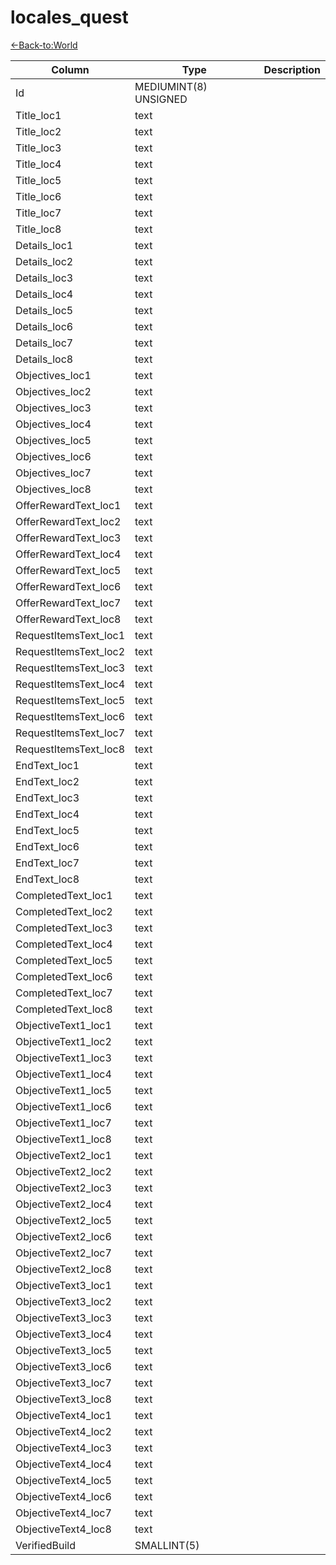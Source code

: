 # locales_quest

[<-Back-to:World](database-world.md)

Column | Type | Description
--- | --- | ---
Id | MEDIUMINT(8) UNSIGNED | 
Title_loc1 | text | 
Title_loc2 | text | 
Title_loc3 | text | 
Title_loc4 | text | 
Title_loc5 | text | 
Title_loc6 | text | 
Title_loc7 | text | 
Title_loc8 | text | 
Details_loc1 | text | 
Details_loc2 | text | 
Details_loc3 | text | 
Details_loc4 | text | 
Details_loc5 | text | 
Details_loc6 | text | 
Details_loc7 | text | 
Details_loc8 | text | 
Objectives_loc1 | text | 
Objectives_loc2 | text | 
Objectives_loc3 | text | 
Objectives_loc4 | text | 
Objectives_loc5 | text | 
Objectives_loc6 | text | 
Objectives_loc7 | text | 
Objectives_loc8 | text | 
OfferRewardText_loc1 | text | 
OfferRewardText_loc2 | text | 
OfferRewardText_loc3 | text | 
OfferRewardText_loc4 | text | 
OfferRewardText_loc5 | text | 
OfferRewardText_loc6 | text | 
OfferRewardText_loc7 | text | 
OfferRewardText_loc8 | text | 
RequestItemsText_loc1 | text | 
RequestItemsText_loc2 | text | 
RequestItemsText_loc3 | text | 
RequestItemsText_loc4 | text | 
RequestItemsText_loc5 | text | 
RequestItemsText_loc6 | text | 
RequestItemsText_loc7 | text | 
RequestItemsText_loc8 | text | 
EndText_loc1 | text | 
EndText_loc2 | text | 
EndText_loc3 | text | 
EndText_loc4 | text | 
EndText_loc5 | text | 
EndText_loc6 | text | 
EndText_loc7 | text | 
EndText_loc8 | text | 
CompletedText_loc1 | text | 
CompletedText_loc2 | text | 
CompletedText_loc3 | text | 
CompletedText_loc4 | text | 
CompletedText_loc5 | text | 
CompletedText_loc6 | text | 
CompletedText_loc7 | text | 
CompletedText_loc8 | text | 
ObjectiveText1_loc1 | text | 
ObjectiveText1_loc2 | text | 
ObjectiveText1_loc3 | text | 
ObjectiveText1_loc4 | text | 
ObjectiveText1_loc5 | text | 
ObjectiveText1_loc6 | text | 
ObjectiveText1_loc7 | text | 
ObjectiveText1_loc8 | text | 
ObjectiveText2_loc1 | text | 
ObjectiveText2_loc2 | text | 
ObjectiveText2_loc3 | text | 
ObjectiveText2_loc4 | text | 
ObjectiveText2_loc5 | text | 
ObjectiveText2_loc6 | text | 
ObjectiveText2_loc7 | text | 
ObjectiveText2_loc8 | text | 
ObjectiveText3_loc1 | text | 
ObjectiveText3_loc2 | text | 
ObjectiveText3_loc3 | text | 
ObjectiveText3_loc4 | text | 
ObjectiveText3_loc5 | text | 
ObjectiveText3_loc6 | text | 
ObjectiveText3_loc7 | text | 
ObjectiveText3_loc8 | text | 
ObjectiveText4_loc1 | text | 
ObjectiveText4_loc2 | text | 
ObjectiveText4_loc3 | text | 
ObjectiveText4_loc4 | text | 
ObjectiveText4_loc5 | text | 
ObjectiveText4_loc6 | text | 
ObjectiveText4_loc7 | text | 
ObjectiveText4_loc8 | text | 
VerifiedBuild | SMALLINT(5) | 
